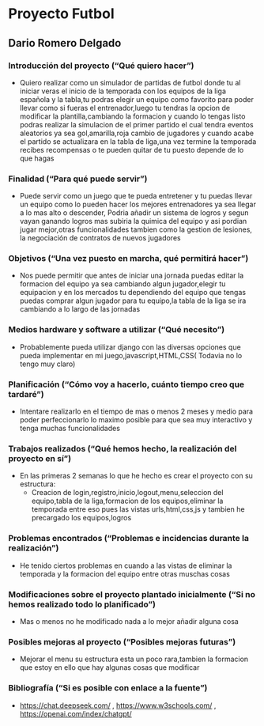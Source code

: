 # Proyecto Futbol
## Dario Romero Delgado
### Introducción del proyecto (“Qué quiero hacer”)
- Quiero realizar como un simulador de partidas de futbol donde tu al iniciar veras el inicio de la temporada con los equipos de la liga española y la tabla,tu podras elegir un equipo como favorito para poder llevar como si fueras el entrenador,luego tu tendras la opcion de modificar la plantilla,cambiando la formacion y cuando lo tengas listo podras realizar la simulacion de el primer partido el cual tendra eventos aleatorios ya sea gol,amarilla,roja cambio de jugadores y cuando acabe el partido se actualizara en la tabla de liga,una vez termine la temporada recibes recompensas o te pueden quitar de tu puesto depende de lo que hagas

### Finalidad (“Para qué puede servir”)

- Puede servir como un juego que te pueda entretener y tu puedas llevar un equipo como lo pueden hacer los mejores entrenadores ya sea llegar a lo mas alto o descender, Podria añadir un sistema de logros y segun vayan ganando logros mas subiria la quimica del equipo y asi pordian jugar mejor,otras funcionalidades tambien como la gestion de lesiones, la negociación de contratos de nuevos jugadores


### Objetivos (“Una vez puesto en marcha, qué permitirá hacer”)

- Nos puede permitir que antes de iniciar una jornada puedas editar la formacion del equipo ya sea cambiando algun jugador,elegir tu equipacion y en los mercados tu dependiendo del equipo que tengas puedas comprar algun jugador para tu equipo,la tabla de la liga se ira cambiando a lo largo de las jornadas  


### Medios hardware y software a utilizar (“Qué necesito”)

- Probablemente pueda utilizar django con las diversas opciones que pueda implementar en mi juego,javascript,HTML,CSS( Todavia no lo tengo muy claro)

### Planificación (“Cómo voy a hacerlo, cuánto tiempo creo que tardaré”)

- Intentare realizarlo en el tiempo de mas o menos 2 meses y medio para poder perfeccionarlo lo maximo posible para que sea muy interactivo y tenga muchas funcionalidades

### Trabajos realizados (“Qué hemos hecho, la realización del proyecto en sí”)

- En las primeras 2 semanas lo que he hecho es crear el proyecto con su estructura:
  - Creacion de login,registro,inicio,logout,menu,seleccion del equipo,tabla de la liga,formacion de los equipos,eliminar la temporada entre eso pues las vistas urls,html,css,js y tambien he precargado los equipos,logros
  
### Problemas encontrados (“Problemas e incidencias durante la realización”)
- He tenido ciertos problemas en cuando a las vistas de eliminar la temporada y la formacion del equipo entre otras muschas cosas

### Modificaciones sobre el proyecto plantado inicialmente (“Si no hemos realizado todo lo planificado”)
- Mas o menos no he modificado nada a lo mejor añadir alguna cosa

### Posibles mejoras al proyecto (“Posibles mejoras futuras”)
- Mejorar el menu su estructura esta un poco rara,tambien la formacion que estoy en ello que hay algunas cosas que modificar

### Bibliografía (“Si es posible con enlace a la fuente”)
- https://chat.deepseek.com/ , https://www.w3schools.com/ , https://openai.com/index/chatgpt/
